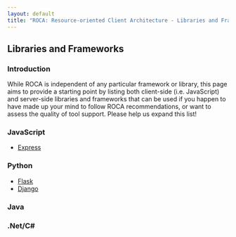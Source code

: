 ```yaml
---
layout: default
title: "ROCA: Resource-oriented Client Architecture - Libraries and Frameworks"
---
```


Libraries and Frameworks
---

### Introduction

While ROCA is independent of any particular framework or library, this
page aims to provide a starting point by listing both client-side
(i.e. JavaScript) and server-side libraries and frameworks that can be
used if you happen to have made up your mind to follow ROCA
recommendations, or want to assess the quality of tool support. Please
help us expand this list!

### JavaScript

* [Express](http://expressjs.com)

### Python

* [Flask](http://flask.pocoo.org)
* [Django](https://www.djangoproject.com)

### Java

### .Net/C#

